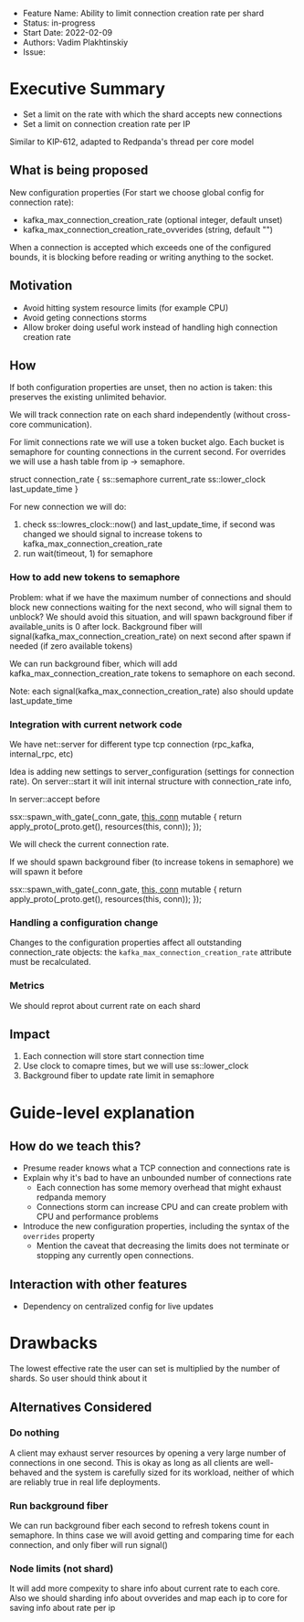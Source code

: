 - Feature Name: Ability to limit connection creation rate per shard
- Status: in-progress
- Start Date: 2022-02-09
- Authors: Vadim Plakhtinskiy
- Issue: 

# Executive Summary

- Set a limit on the rate with which the shard accepts new connections
- Set a limit on connection creation rate per IP


Similar to KIP-612, adapted to Redpanda's thread per core model

## What is being proposed

New configuration properties (For start we choose global config for connection rate):
- kafka_max_connection_creation_rate (optional integer, default unset)
- kafka_max_connection_creation_rate_ovverides (string, default "")


When a connection is accepted which exceeds one of the configured
bounds, it is blocking before reading or writing anything to the socket.


## Motivation

* Avoid hitting system resource limits (for example CPU)
* Avoid geting connections storms
* Allow broker doing useful work instead of handling high connection creation rate

## How

If both configuration properties are unset, then no action is taken: this
preserves the existing unlimited behavior.
 
We will track connection rate on each shard independently (without cross-core communication).
 
For limit connections rate we will use a token bucket algo. Each bucket is semaphore for counting connections in the current second. For overrides we will use a hash table from ip -> semaphore.
 
struct connection_rate {
   ss::semaphore current_rate
   ss::lower_clock last_update_time
}
 
For new connection we will do:
1. check ss::lowres_clock::now() and last_update_time, if second was changed we should signal to increase tokens to kafka_max_connection_creation_rate
2. run wait(timeout, 1) for semaphore

### How to add new tokens to semaphore
Problem: what if we have the maximum number of connections and should block new connections
waiting for the next second, who will signal them to unblock?
We should avoid this situation, and will spawn background fiber if available_units is 0 after lock.
Background fiber will signal(kafka_max_connection_creation_rate) on next second after spawn if needed (if zero available tokens)
 
We can run background fiber, which will add kafka_max_connection_creation_rate tokens to semaphore on each second.
 
Note: each signal(kafka_max_connection_creation_rate) also should update last_update_time

### Integration with current network code
We have net::server for different type tcp connection (rpc_kafka, internal_rpc, etc)
 
Idea is adding new settings to server_configuration (settings for connection rate).
On server::start it will init internal structure with connection_rate info,
 
In server::accept before
 
ssx::spawn_with_gate(_conn_gate, [this, conn]() mutable {
  return apply_proto(_proto.get(), resources(this, conn));
});
            
We will check the current connection rate.
 
If we should spawn background fiber (to increase tokens in semaphore) we will spawn it before
 
ssx::spawn_with_gate(_conn_gate, [this, conn]() mutable {
  return apply_proto(_proto.get(), resources(this, conn));
});

### Handling a configuration change

Changes to the configuration properties affect all outstanding
connection_rate objects: the `kafka_max_connection_creation_rate` attribute must be recalculated.

### Metrics
We should reprot about current rate on each shard

## Impact

1. Each connection will store start connection time
2. Use clock to comapre times, but we will use ss::lower_clock
3. Background fiber to update rate limit in semaphore

# Guide-level explanation

## How do we teach this?
* Presume reader knows what a TCP connection and connections rate is
* Explain why it's bad to have an unbounded number of connections rate
  * Each connection has some memory overhead that might exhaust redpanda memory
  * Connections storm can increase CPU and can create problem with CPU and performance problems
* Introduce the new configuration properties, including the syntax of the
 `overrides` property
  * Mention the caveat that decreasing the limits does not terminate or stopping any
   currently open connections.


## Interaction with other features

* Dependency on centralized config for live updates

# Drawbacks

The lowest effective rate the user can set is multiplied by the number of shards.
So user should think about it

## Alternatives Considered

### Do nothing

A client may exhaust server resources by opening a very large number of
connections in one second. This is okay as long as all clients are well-behaved and the
system is carefully sized for its workload, neither of which are reliably true
in real life deployments.

### Run background fiber
We can run background fiber each second to refresh tokens count in semaphore.
In thins case we will avoid getting and comparing time for each connection,
and only fiber will run signal()

### Node limits (not shard)

It will add more compexity to share info about current rate to each core.
Also we should sharding info about ovverides and map each ip to core for saving
info about rate per ip

